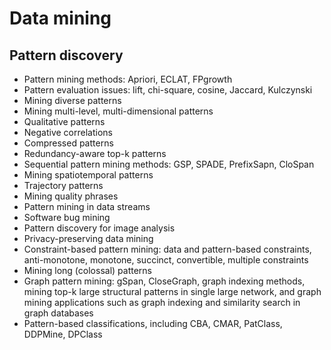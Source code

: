 # Data mining

## Pattern discovery

- Pattern mining methods: Apriori, ECLAT, FPgrowth
- Pattern evaluation issues: lift, chi-square, cosine, Jaccard, Kulczynski
- Mining diverse patterns
- Mining multi-level, multi-dimensional patterns
- Qualitative patterns
- Negative correlations
- Compressed patterns
- Redundancy-aware top-k patterns
- Sequential pattern mining methods: GSP, SPADE, PrefixSapn, CloSpan
- Mining spatiotemporal patterns
- Trajectory patterns
- Mining quality phrases
- Pattern mining in data streams
- Software bug mining
- Pattern discovery for image analysis
- Privacy-preserving data mining
- Constraint-based pattern mining: data and pattern-based constraints, anti-monotone, monotone, succinct, convertible, multiple constraints
- Mining long (colossal) patterns
- Graph pattern mining: gSpan, CloseGraph, graph indexing methods, mining top-k large structural patterns in single large network, and graph mining applications such as graph indexing and similarity search in graph databases
- Pattern-based classifications, including CBA, CMAR, PatClass, DDPMine, DPClass
 
